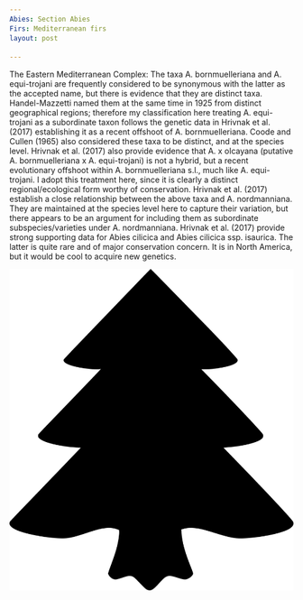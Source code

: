 ```yaml
---
Abies: Section Abies
Firs: Mediterranean firs
layout: post

---
```

The Eastern Mediterranean Complex: The taxa A. bornmuelleriana and A. equi-trojani are frequently considered to be synonymous with the latter as the accepted name, but there is evidence that they are distinct taxa. Handel-Mazzetti named them at the same time in 1925 from distinct geographical regions; therefore my classification here treating A. equi-trojani as a subordinate taxon follows the genetic data in Hrivnak et al. (2017) establishing it as a recent offshoot of A. bornmuelleriana. Coode and Cullen (1965) also considered these taxa to be distinct, and at the species level. Hrivnak et al. (2017) also provide evidence that A. x olcayana (putative A. bornmuelleriana x A. equi-trojani) is not a hybrid, but a recent evolutionary offshoot within A. bornmuelleriana s.l., much like A. equi-trojani. I adopt this treatment here, since it is clearly a distinct regional/ecological form worthy of conservation. Hrivnak et al. (2017) establish a close relationship between the above taxa and A. nordmanniana. They are maintained at the species level here to capture their variation, but there appears to be an argument for including them as subordinate subspecies/varieties under A. nordmanniana. Hrivnak et al. (2017) provide strong supporting data for Abies cilicica and Abies cilicica ssp. isaurica. The latter is quite rare and of major conservation concern. It is in North America, but it would be cool to acquire new genetics.

![](/uploads/tree.svg)